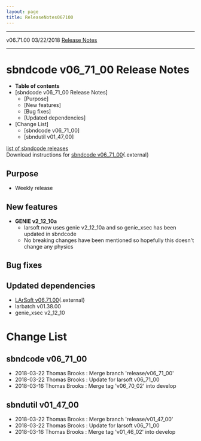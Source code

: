 ```yaml
---
layout: page
title: ReleaseNotes067100
---
```


  ----------- ------------ -- -- ------------------------------------------------------
  v06.71.00   03/22/2018         [Release Notes](ReleaseNotes067100.html)
  ----------- ------------ -- -- ------------------------------------------------------



sbndcode v06\_71\_00 Release Notes
======================================================================================

-   **Table of contents**
-   [sbndcode v06\_71\_00 Release
    Notes]
    -   [Purpose]
    -   [New features]
    -   [Bug fixes]
    -   [Updated dependencies]
-   [Change List]
    -   [sbndcode v06\_71\_00]
    -   [sbndutil v01\_47\_00]

[list of sbndcode
releases](List_of_SBND_code_releases.html)\
Download instructions for [sbndcode
v06\_71\_00](http://scisoft.fnal.gov/scisoft/bundles/sbnd/v06_71_00/sbndcode-v06_71_00.html){.external}



Purpose
----------------------------------

-   Weekly release



New features
--------------------------------------------

-   **GENIE v2\_12\_10a**
    -   larsoft now uses genie v2\_12\_10a and so genie\_xsec has been
        updated in sbndcode
    -   No breaking changes have been mentioned so hopefully this
        doesn\'t change any physics



Bug fixes
--------------------------------------



Updated dependencies
------------------------------------------------------------

-   [LArSoft
    v06.71.00](https://cdcvs.fnal.gov/redmine/projects/larsoft/wiki/ReleaseNotes067100){.external}
-   larbatch v01.38.00
-   genie\_xsec v2\_12\_10



Change List
==========================================



sbndcode v06\_71\_00
----------------------------------------------------------

-   2018-03-22 Thomas Brooks : Merge branch \'release/v06\_71\_00\'
-   2018-03-22 Thomas Brooks : Update for larsoft v06\_71\_00
-   2018-03-16 Thomas Brooks : Merge tag \'v06\_70\_02\' into develop



sbndutil v01\_47\_00
----------------------------------------------------------

-   2018-03-22 Thomas Brooks : Merge branch \'release/v01\_47\_00\'
-   2018-03-22 Thomas Brooks : Update for larsoft v06\_71\_00
-   2018-03-16 Thomas Brooks : Merge tag \'v01\_46\_02\' into develop

